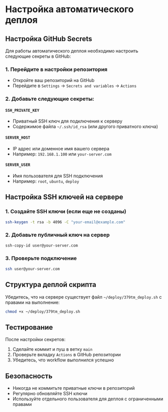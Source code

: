 # Настройка автоматического деплоя

## Настройка GitHub Secrets

Для работы автоматического деплоя необходимо настроить следующие секреты в GitHub:

### 1. Перейдите в настройки репозитория
- Откройте ваш репозиторий на GitHub
- Перейдите в `Settings` → `Secrets and variables` → `Actions`

### 2. Добавьте следующие секреты:

#### `SSH_PRIVATE_KEY`
- Приватный SSH ключ для подключения к серверу
- Содержимое файла `~/.ssh/id_rsa` (или другого приватного ключа)

#### `SERVER_HOST`
- IP адрес или доменное имя вашего сервера
- Например: `192.168.1.100` или `your-server.com`

#### `SERVER_USER`
- Имя пользователя для SSH подключения
- Например: `root`, `ubuntu`, `deploy`

## Настройка SSH ключей на сервере

### 1. Создайте SSH ключи (если еще не созданы)
```bash
ssh-keygen -t rsa -b 4096 -C "your-email@example.com"
```

### 2. Добавьте публичный ключ на сервер
```bash
ssh-copy-id user@your-server.com
```

### 3. Проверьте подключение
```bash
ssh user@your-server.com
```

## Структура деплой скрипта

Убедитесь, что на сервере существует файл `~/deploy/379tm_deploy.sh` с правами на выполнение:

```bash
chmod +x ~/deploy/379tm_deploy.sh
```

## Тестирование

После настройки секретов:
1. Сделайте коммит и пуш в ветку `main`
2. Проверьте вкладку `Actions` в GitHub репозитории
3. Убедитесь, что workflow выполнился успешно

## Безопасность

- Никогда не коммитьте приватные ключи в репозиторий
- Регулярно обновляйте SSH ключи
- Используйте отдельного пользователя для деплоя с ограниченными правами
